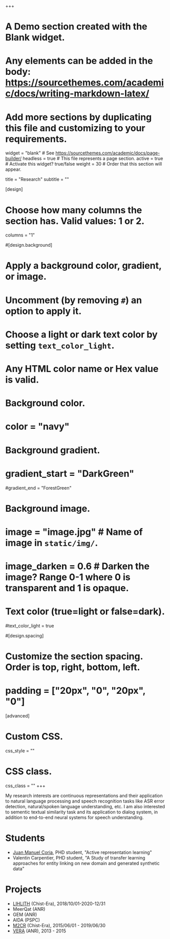 +++
# A Demo section created with the Blank widget.
# Any elements can be added in the body: https://sourcethemes.com/academic/docs/writing-markdown-latex/
# Add more sections by duplicating this file and customizing to your requirements.

widget = "blank"  # See https://sourcethemes.com/academic/docs/page-builder/
headless = true  # This file represents a page section.
active = true  # Activate this widget? true/false
weight = 30  # Order that this section will appear.

title = "Research"
subtitle = ""

[design]
  # Choose how many columns the section has. Valid values: 1 or 2.
  columns = "1"

#[design.background]
  # Apply a background color, gradient, or image.
  #   Uncomment (by removing `#`) an option to apply it.
  #   Choose a light or dark text color by setting `text_color_light`.
  #   Any HTML color name or Hex value is valid.

  # Background color.
 # color = "navy"

  # Background gradient.
  # gradient_start = "DarkGreen"
  #gradient_end = "ForestGreen"

  # Background image.
  # image = "image.jpg"  # Name of image in `static/img/`.
  # image_darken = 0.6  # Darken the image? Range 0-1 where 0 is transparent and 1 is opaque.

  # Text color (true=light or false=dark).
  #text_color_light = true

#[design.spacing]
  # Customize the section spacing. Order is top, right, bottom, left.
 # padding = ["20px", "0", "20px", "0"]

[advanced]
 # Custom CSS.
 css_style = ""

 # CSS class.
 css_class = ""
+++

My research interests are continuous representations and their application to natural language processing and speech recognition tasks like ASR error detection, natural/spoken language understanding, etc. I am also interested to sementic textual similarity task and its application to dialog system, in addition to end-to-end neural systems for speech understanding.

# Students

- [Juan Manuel Coria](https://juanmc2005.github.io/), PHD student, "Active representation learning"
- Valentin Carpentier, PHD student, "A Study of transfer learning approaches for entity linking on new domain and generated synthetic data" 

# Projects

- [LIHLITH](http://ixa2.si.ehu.es/lihlith/) (Chist-Era), 2018/10/01-2020-12/31
- MeerQat (ANR)
- GEM (ANR)
- AIDA (PSPC)
- [M2CR](https://projets-lium.univ-lemans.fr/m2cr/) (Chist-Era), 2015/06/01 - 2019/06/30
- [VERA](https://anr.fr/Project-ANR-12-BS02-0006) (ANR), 2013 - 2015

